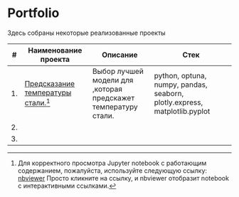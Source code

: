 # Portfolio
Здесь собраны некоторые реализованные проекты

| #    | Наименование проекта                | Описание                                                     | Стек                                                         |
| ---- | ------------------------------------------------------------ | ------------------------------------------------------------ | ------------------------------------------------------------ |
| 1.   | [Предсказание температуры стали.](https://github.com/AndreySysa/Portfolio/blob/main/Steel%20temperature%20prediction/Steel%20temperature%20prediction.ipynb)[^1] | Выбор лучшей модели для <br/>,которая предскажет температуру стали.<br/> | python, optuna, numpy, pandas, seaborn, plotly.express, matplotlib.pyplot      |
| 2.   |  |  |  |
| 3.   |  |  |  |

[^1]:Для корректного просмотра Jupyter notebook с работающим содержанием, пожалуйста, используйте следующую ссылку:
[nbviewer](https://nbviewer.jupyter.org/github/AndreySysa/Portfolio/blob/main/Steel%20temperature%20prediction/Steel%20temperature%20prediction.ipynb)
Просто кликните на ссылку, и nbviewer отобразит notebook с интерактивными ссылками.
